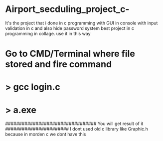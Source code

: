 # Airport_secduling_project_c-
It's the project that i done in c programming with GUI in console with input validation in c and also hide password system best project in c programming in collage.
use it in this way 
# Go to CMD/Terminal where file stored and fire command 
# >  gcc login.c
# >  a.exe

################################# You will get result of it #######################
I dont used old c library like Graphic.h because in morden c we dont have this 
